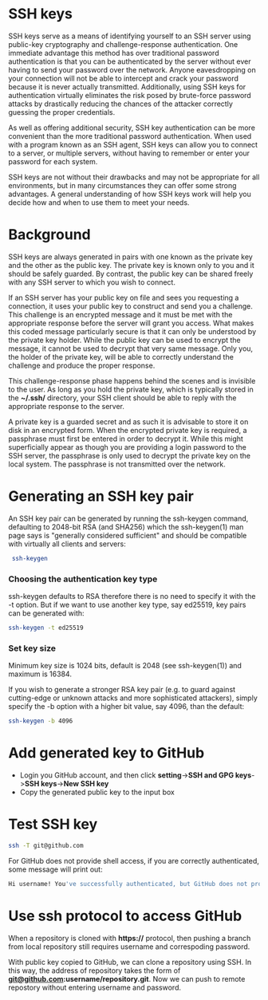 # SSH keys
SSH keys serve as a means of identifying yourself to an SSH server using public-key cryptography and challenge-response authentication.
One immediate advantage this method has over traditional password authentication is that you can be authenticated by the server without
ever having to send your password over the network. Anyone eavesdropping on your connection will not be able to intercept and crack your 
password because it is never actually transmitted. Additionally, using SSH keys for authentication virtually eliminates the risk posed 
by brute-force password attacks by drastically reducing the chances of the attacker correctly guessing the proper credentials.

As well as offering additional security, SSH key authentication can be more convenient than the more traditional password authentication.
When used with a program known as an SSH agent, SSH keys can allow you to connect to a server, or multiple servers, without having to 
remember or enter your password for each system.

SSH keys are not without their drawbacks and may not be appropriate for all environments, but in many circumstances they can offer some strong 
advantages. A general understanding of how SSH keys work will help you decide how and when to use them to meet your needs.

# Background
SSH keys are always generated in pairs with one known as the private key and the other as the public key. The private key is known only to you 
and it should be safely guarded. By contrast, the public key can be shared freely with any SSH server to which you wish to connect.

If an SSH server has your public key on file and sees you requesting a connection, it uses your public key to construct and send you a challenge. 
This challenge is an encrypted message and it must be met with the appropriate response before the server will grant you access. What makes this
coded message particularly secure is that it can only be understood by the private key holder. While the public key can be used to encrypt the message, 
it cannot be used to decrypt that very same message. Only you, the holder of the private key, will be able to correctly understand the challenge and
produce the proper response.

This challenge-response phase happens behind the scenes and is invisible to the user. As long as you hold the private key, which 
is typically stored in the **~/.ssh/** directory, your SSH client should be able to reply with the appropriate response to the server.

A private key is a guarded secret and as such it is advisable to store it on disk in an encrypted form. When the encrypted private key is required,
a passphrase must first be entered in order to decrypt it. While this might superficially appear as though you are providing a login password to
the SSH server, the passphrase is only used to decrypt the private key on the local system. The passphrase is not transmitted over the network.

# Generating an SSH key pair
An SSH key pair can be generated by running the ssh-keygen command, defaulting to 2048-bit RSA (and SHA256) which the ssh-keygen(1) man page says is
"generally considered sufficient" and should be compatible with virtually all clients and servers:
```bash
 ssh-keygen
```
### Choosing the authentication key type
ssh-keygen defaults to RSA therefore there is no need to specify it with the -t option. But if we want to use another key type,
say ed25519, key pairs can be generated with:
```bash
ssh-keygen -t ed25519
```

### Set key size
Minimum key size is 1024 bits, default is 2048 (see ssh-keygen(1)) and maximum is 16384.

If you wish to generate a stronger RSA key pair (e.g. to guard against cutting-edge or unknown attacks and more sophisticated attackers), 
simply specify the -b option with a higher bit value, say 4096, than the default:
```bash
ssh-keygen -b 4096
```

# Add generated key to GitHub
- Login you GitHub account, and then click **setting**->**SSH and GPG keys**->**SSH keys**->**New SSH key**
- Copy the generated public key to the input box

# Test SSH key
```bash
ssh -T git@github.com
```
For GitHub does not provide shell access, if you are correctly authenticated, some message will print out:
```bash
Hi username! You've successfully authenticated, but GitHub does not provide shell access.
```
# Use ssh protocol to access GitHub
When a repository is cloned with **https://** protocol, then pushing a branch from local repository still requires username and 
correspoding password.

With public key copied to GitHub, we can clone a repository using SSH. In this way, the address of repository takes the form of 
**git@github.com:username/repository.git**. Now we can push to remote repostory without entering username and password.
